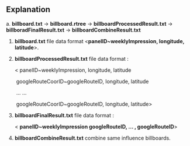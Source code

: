 ## Explanation

a. **billboard.txt** -> **billboard.rtree** -> **billboardProcessedResult.txt** -> **billboradFinalResult.txt** -> **billboardCombineResult.txt**

1. **billboard.txt** file data format <**panelID~weeklyImpression, longitude, latitude**>.

2. **billboardProcessedResult.txt** file data format :

   < panelID~weeklyImpression, longitude, latitude

   ​	googleRouteCoorID~googleRouteID, longitude, latitude

   ​	... ...

   ​	googleRouteCoorID~googleRouteID, longitude, latitude>

3. **billboardFinalResult.txt** file data format :

   < **panelID~weeklyImpression  googleRouteID,  ... , googleRouteID**>

4. **billboardCombineResult.txt** combine same influence billboards.